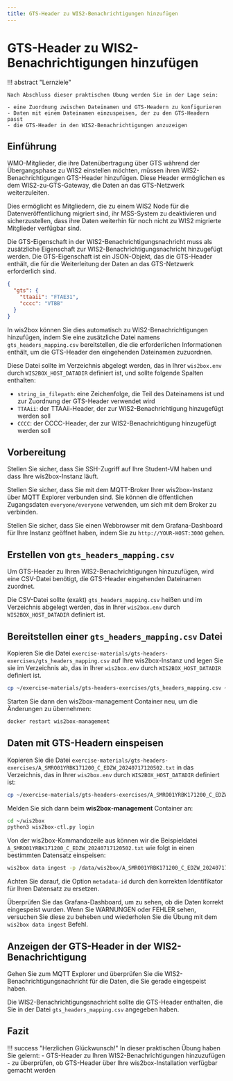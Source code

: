 ```yaml
---
title: GTS-Header zu WIS2-Benachrichtigungen hinzufügen
---
```


# GTS-Header zu WIS2-Benachrichtigungen hinzufügen

!!! abstract "Lernziele"

    Nach Abschluss dieser praktischen Übung werden Sie in der Lage sein:
    
    - eine Zuordnung zwischen Dateinamen und GTS-Headern zu konfigurieren
    - Daten mit einem Dateinamen einzuspeisen, der zu den GTS-Headern passt
    - die GTS-Header in den WIS2-Benachrichtigungen anzuzeigen

## Einführung

WMO-Mitglieder, die ihre Datenübertragung über GTS während der Übergangsphase zu WIS2 einstellen möchten, müssen ihren WIS2-Benachrichtigungen GTS-Header hinzufügen. Diese Header ermöglichen es dem WIS2-zu-GTS-Gateway, die Daten an das GTS-Netzwerk weiterzuleiten.

Dies ermöglicht es Mitgliedern, die zu einem WIS2 Node für die Datenveröffentlichung migriert sind, ihr MSS-System zu deaktivieren und sicherzustellen, dass ihre Daten weiterhin für noch nicht zu WIS2 migrierte Mitglieder verfügbar sind.

Die GTS-Eigenschaft in der WIS2-Benachrichtigungsnachricht muss als zusätzliche Eigenschaft zur WIS2-Benachrichtigungsnachricht hinzugefügt werden. Die GTS-Eigenschaft ist ein JSON-Objekt, das die GTS-Header enthält, die für die Weiterleitung der Daten an das GTS-Netzwerk erforderlich sind.

```json
{
  "gts": {
    "ttaaii": "FTAE31",
    "cccc": "VTBB"
  }
}
```

In wis2box können Sie dies automatisch zu WIS2-Benachrichtigungen hinzufügen, indem Sie eine zusätzliche Datei namens `gts_headers_mapping.csv` bereitstellen, die die erforderlichen Informationen enthält, um die GTS-Header den eingehenden Dateinamen zuzuordnen.

Diese Datei sollte im Verzeichnis abgelegt werden, das in Ihrer `wis2box.env` durch `WIS2BOX_HOST_DATADIR` definiert ist, und sollte folgende Spalten enthalten:

- `string_in_filepath`: eine Zeichenfolge, die Teil des Dateinamens ist und zur Zuordnung der GTS-Header verwendet wird
- `TTAAii`: der TTAAii-Header, der zur WIS2-Benachrichtigung hinzugefügt werden soll
- `CCCC`: der CCCC-Header, der zur WIS2-Benachrichtigung hinzugefügt werden soll

## Vorbereitung

Stellen Sie sicher, dass Sie SSH-Zugriff auf Ihre Student-VM haben und dass Ihre wis2box-Instanz läuft.

Stellen Sie sicher, dass Sie mit dem MQTT-Broker Ihrer wis2box-Instanz über MQTT Explorer verbunden sind. Sie können die öffentlichen Zugangsdaten `everyone/everyone` verwenden, um sich mit dem Broker zu verbinden.

Stellen Sie sicher, dass Sie einen Webbrowser mit dem Grafana-Dashboard für Ihre Instanz geöffnet haben, indem Sie zu `http://YOUR-HOST:3000` gehen.

## Erstellen von `gts_headers_mapping.csv`

Um GTS-Header zu Ihren WIS2-Benachrichtigungen hinzuzufügen, wird eine CSV-Datei benötigt, die GTS-Header eingehenden Dateinamen zuordnet.

Die CSV-Datei sollte (exakt) `gts_headers_mapping.csv` heißen und im Verzeichnis abgelegt werden, das in Ihrer `wis2box.env` durch `WIS2BOX_HOST_DATADIR` definiert ist.

## Bereitstellen einer `gts_headers_mapping.csv` Datei
    
Kopieren Sie die Datei `exercise-materials/gts-headers-exercises/gts_headers_mapping.csv` auf Ihre wis2box-Instanz und legen Sie sie im Verzeichnis ab, das in Ihrer `wis2box.env` durch `WIS2BOX_HOST_DATADIR` definiert ist.

```bash
cp ~/exercise-materials/gts-headers-exercises/gts_headers_mapping.csv ~/wis2box-data
```

Starten Sie dann den wis2box-management Container neu, um die Änderungen zu übernehmen:

```bash
docker restart wis2box-management
```

## Daten mit GTS-Headern einspeisen

Kopieren Sie die Datei `exercise-materials/gts-headers-exercises/A_SMRO01YRBK171200_C_EDZW_20240717120502.txt` in das Verzeichnis, das in Ihrer `wis2box.env` durch `WIS2BOX_HOST_DATADIR` definiert ist:

```bash
cp ~/exercise-materials/gts-headers-exercises/A_SMRO01YRBK171200_C_EDZW_20240717120502.txt ~/wis2box-data
```

Melden Sie sich dann beim **wis2box-management** Container an:

```bash
cd ~/wis2box
python3 wis2box-ctl.py login
```

Von der wis2box-Kommandozeile aus können wir die Beispieldatei `A_SMRO01YRBK171200_C_EDZW_20240717120502.txt` wie folgt in einen bestimmten Datensatz einspeisen:

```bash
wis2box data ingest -p /data/wis2box/A_SMRO01YRBK171200_C_EDZW_20240717120502.txt --metadata-id urn:wmo:md:not-my-centre:core.surface-based-observations.synop
```

Achten Sie darauf, die Option `metadata-id` durch den korrekten Identifikator für Ihren Datensatz zu ersetzen.

Überprüfen Sie das Grafana-Dashboard, um zu sehen, ob die Daten korrekt eingespeist wurden. Wenn Sie WARNUNGEN oder FEHLER sehen, versuchen Sie diese zu beheben und wiederholen Sie die Übung mit dem `wis2box data ingest` Befehl.

## Anzeigen der GTS-Header in der WIS2-Benachrichtigung

Gehen Sie zum MQTT Explorer und überprüfen Sie die WIS2-Benachrichtigungsnachricht für die Daten, die Sie gerade eingespeist haben.

Die WIS2-Benachrichtigungsnachricht sollte die GTS-Header enthalten, die Sie in der Datei `gts_headers_mapping.csv` angegeben haben.

## Fazit

!!! success "Herzlichen Glückwunsch!"
    In dieser praktischen Übung haben Sie gelernt:
      - GTS-Header zu Ihren WIS2-Benachrichtigungen hinzuzufügen
      - zu überprüfen, ob GTS-Header über Ihre wis2box-Installation verfügbar gemacht werden